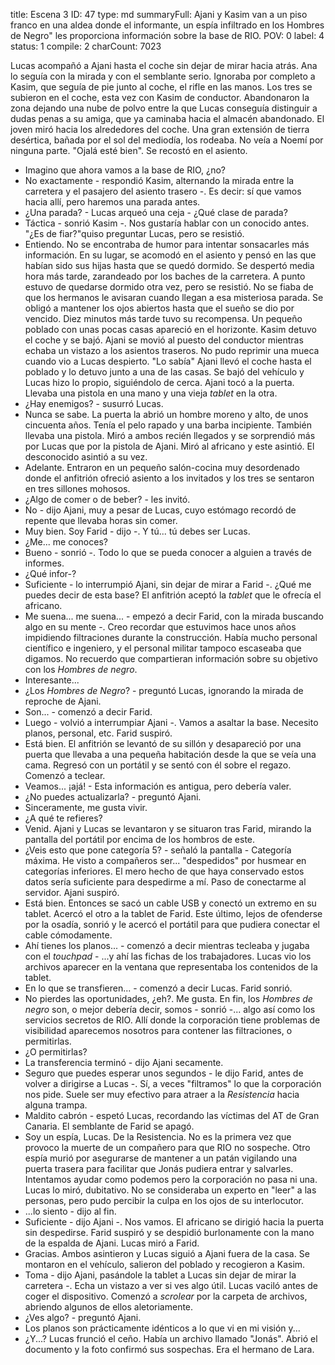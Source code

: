 title:          Escena 3
ID:             47
type:           md
summaryFull:    Ajani y Kasim van a un piso franco en una aldea donde el informante, un espía infiltrado en los Hombres de Negro" les proporciona información sobre la base de RIO.
POV:            0
label:          4
status:         1
compile:        2
charCount:      7023


Lucas acompañó a Ajani hasta el coche sin dejar de mirar hacia atrás. Ana lo seguía con la mirada y con el semblante serio. Ignoraba por completo a Kasim, que seguía de pie junto al coche, el rifle en las manos.
Los tres se subieron en el coche, esta vez con Kasim de conductor. Abandonaron la zona dejando una nube de polvo entre la que Lucas conseguía distinguir a dudas penas a su amiga, que ya caminaba hacia el almacén abandonado.
El joven miró hacia los alrededores del coche. Una gran extensión de tierra desértica, bañada por el sol del mediodía, los rodeaba.
No veía a Noemí por ninguna parte.
"Ojalá esté bien".
Se recostó en el asiento.
- Imagino que ahora vamos a la base de RIO, ¿no?
- No exactamente - respondió Kasim, alternando la mirada entre la carretera y el pasajero del asiento trasero -. Es decir: sí que vamos hacia allí, pero haremos una parada antes.
- ¿Una parada? - Lucas arqueó una ceja - ¿Qué clase de parada?
- Táctica - sonrió Kasim -. Nos gustaría hablar con un conocido antes.
"¿Es de fiar?"quiso preguntar Lucas, pero se resistió.
- Entiendo.
No se encontraba de humor para intentar sonsacarles más información. En su lugar, se acomodó en el asiento y pensó en las que habían sido sus hijas hasta que se quedó dormido.
Se despertó media hora más tarde, zarandeado por los baches de la carretera. A punto estuvo de quedarse dormido otra vez, pero se resistió. No se fiaba de que los hermanos le avisaran cuando llegan a esa misteriosa parada.
Se obligó a mantener los ojos abiertos hasta que el sueño se dio por vencido. Diez minutos más tarde tuvo su recompensa. Un pequeño poblado con unas pocas casas apareció en el horizonte.
Kasim detuvo el coche y se bajó. Ajani se movió al puesto del conductor mientras echaba un vistazo a los asientos traseros. No pudo reprimir una mueca cuando vio a Lucas despierto.
"Lo sabía"
Ajani llevó el coche hasta el poblado y lo detuvo junto a una de las casas. Se bajó del vehículo y Lucas hizo lo propio, siguiéndolo de cerca. Ajani tocó a la puerta.
Llevaba una pistola en una mano y una vieja *tablet* en la otra.
- ¿Hay enemigos? - susurró Lucas.
- Nunca se sabe.
La puerta la abrió un hombre moreno y alto, de unos cincuenta años. Tenía el pelo rapado y una barba incipiente.  También llevaba una pistola. Miró a ambos recién llegados y se sorprendió más por Lucas que por la pistola de Ajani.
Miró al africano y este asintió. El desconocido asintió a su vez.
- Adelante.
Entraron en un pequeño salón-cocina muy desordenado donde el anfitrión ofreció asiento a los invitados y los tres se sentaron en tres sillones mohosos.
- ¿Algo de comer o de beber? - les invitó.
- No - dijo Ajani, muy a pesar de Lucas, cuyo estómago recordó de repente que llevaba horas sin comer.
- Muy bien. Soy Farid - dijo -. Y tú... tú debes ser Lucas.
- ¿Me... me conoces?
- Bueno - sonrió -. Todo lo que se pueda conocer a alguien a través de informes.
- ¿Qué infor-?
- Suficiente - lo interrumpió Ajani, sin dejar de mirar a Farid -. ¿Qué me puedes decir de esta base?
El anfitrión aceptó la *tablet* que le ofrecía el africano.
- Me suena... me suena... - empezó a decir Farid, con la mirada buscando algo en su mente -. Creo recordar que estuvimos hace unos años impidiendo filtraciones durante la construcción. Había mucho personal científico e ingeniero, y el personal militar tampoco escaseaba que digamos. No recuerdo que compartieran información sobre su objetivo con los *Hombres de negro*.
- Interesante...
- ¿Los *Hombres de Negro*? - preguntó Lucas, ignorando la mirada de reproche de Ajani.
- Son... - comenzó a decir Farid.
- Luego - volvió a interrumpiar Ajani -. Vamos a asaltar la base. Necesito planos, personal, etc.
Farid suspiró.
- Está bien.
El anfitrión se levantó de su sillón y desapareció por una puerta que llevaba a una pequeña habitación desde la que se veía una cama. Regresó con un portátil y se sentó con él sobre el regazo. Comenzó a teclear.
- Veamos... ¡ajá! - Esta información es antigua, pero debería valer.
- ¿No puedes actualizarla? - preguntó Ajani.
- Sinceramente, me gusta vivir.
- ¿A qué te refieres?
- Venid.
Ajani y Lucas se levantaron y se situaron tras Farid, mirando la pantalla del portátil por encima de los hombros de este.
- ¿Veis esto que pone categoría 5? - señaló la pantalla - Categoría máxima. He visto a compañeros ser... "despedidos" por husmear en categorías inferiores. El mero hecho de que haya conservado estos datos sería suficiente para despedirme a mí. Paso de conectarme al servidor.
Ajani suspiró.
- Está bien.
Entonces se sacó un cable USB y conectó un extremo en su tablet. Acercó el otro a la tablet de Farid. Este último, lejos de ofenderse por la osadía, sonrió y le acercó el portátil para que pudiera conectar el cable cómodamente.
- Ahí tienes los planos... - comenzó a decir mientras tecleaba y jugaba con el *touchpad* - ...y ahí las fichas de los trabajadores.
Lucas vio los archivos aparecer en la ventana que representaba los contenidos de la tablet.
- En lo que se transfieren... - comenzó a decir Lucas.
Farid sonrió.
- No pierdes las oportunidades, ¿eh?. Me gusta. En fin, los *Hombres de negro* son, o mejor debería decir, somos - sonrió -... algo así como los servicios secretos de RIO. Allí donde la corporación tiene problemas de visibilidad aparecemos nosotros para contener las filtraciones, o permitirlas.
- ¿O permitirlas?
- La transferencia terminó - dijo Ajani secamente.
- Seguro que puedes esperar unos segundos - le dijo Farid, antes de volver a dirigirse a Lucas -. Sí, a veces "filtramos" lo que la corporación nos pide. Suele ser muy efectivo para atraer a la *Resistencia* hacia alguna trampa.
- Maldito cabrón - espetó Lucas, recordando las víctimas del AT de Gran Canaria.
El semblante de Farid se apagó.
- Soy un espía, Lucas. De la Resistencia. No es la primera vez que provoco la muerte de un compañero para que RIO no sospeche. Otro espía murió por asegurarse de mantener a un patán vigilando una puerta trasera para facilitar que Jonás pudiera entrar y salvarles. Intentamos ayudar como podemos pero la corporación no pasa ni una.
Lucas lo miró, dubitativo. No se consideraba un experto en "leer" a las personas, pero pudo percibir la culpa en los ojos de su interlocutor.
- ...lo siento - dijo al fin.
- Suficiente - dijo Ajani -. Nos vamos.
El africano se dirigió hacia la puerta sin despedirse. Farid suspiró y se despidió burlonamente con la mano de la espalda de Ajani.
Lucas miró a Farid.
- Gracias.
Ambos asintieron y Lucas siguió a Ajani fuera de la casa. Se montaron en el vehículo, salieron del poblado y recogieron a Kasim.
- Toma - dijo Ajani, pasándole la tablet a Lucas sin dejar de mirar la carretera -. Echa un vistazo a ver si ves algo útil.
Lucas vaciló antes de coger el dispositivo. Comenzó a *scrolear* por la carpeta de archivos, abriendo algunos de ellos aletoriamente.
- ¿Ves algo? - preguntó Ajani.
- Los planos son prácticamente idénticos a lo que vi en mi visión y...
- ¿Y...?
Lucas frunció el ceño.
Había un archivo llamado "Jonás". Abrió el documento y la foto confirmó sus sospechas.
Era el hermano de Lara.